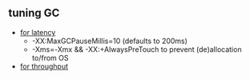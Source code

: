 ## tuning GC

* [for latency](https://docs.oracle.com/javase/9/gctuning/garbage-first-garbage-collector-tuning.htm#JSGCT-GUID-4914A8D4-DE41-4250-B68E-816B58D4E278)
  * -XX:MaxGCPauseMillis=10 (defaults to 200ms) 
  * -Xms=-Xmx && -XX:+AlwaysPreTouch to prevent (de)allocation to/from OS
* [for throughput](https://docs.oracle.com/javase/9/gctuning/garbage-first-garbage-collector-tuning.htm#JSGCT-GUID-70E3F150-B68E-4787-BBF1-F91315AC9AB9)
